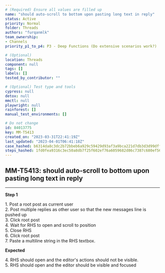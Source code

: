 ```yaml
---
# (Required) Ensure all values are filled up
name: "should auto-scroll to bottom upon pasting long text in reply"
status: Active
priority: Normal
folder: Threads
authors: "furqanmlk"
team_ownership: 
- Channels
priority_p1_to_p4: P3 - Deep Functions (Do extensive scenarios work?)

# (Optional)
location: Threads
component: null
tags: []
labels: []
tested_by_contributor: ""

# (Optional) Test type and tools
cypress: null
detox: null
mmctl: null
playwright: null
rainforest: []
manual_test_environments: []

# Do not change
id: 84013775
key: MM-T5413
created_on: "2023-03-31T22:41:19Z"
last_updated: "2023-04-01T06:41:18Z"
case_hashed: b6314da8c3dc2b72bbeb6a929c59429d93af3a9bca221d7db3d3d99dff17ddf642a8d4d6ffe0cd246f9bcd83d91164fc
steps_hashed: 1fd0fea9316c3ec50a8db7f25f602ef76a6059682d86c7387c680ef56295abb86047bbc9b1a7391da11bbcaf0fdd41dd
---
```


<!-- (Auto-generated) Based on frontmatter's "key" and "name" -->

## MM-T5413: should auto-scroll to bottom upon pasting long text in reply

---

**Step 1**

1\. Post a root post as current user\
2\. Post multiple replies as other user so that the new messages line is pushed up\
3\. Click root post\
4\. Wait for RHS to open and scroll to position\
5\. Close RHS\
6\. Click root post\
7\. Paste a multiline string in the RHS textbox.

**Expected**

4\. RHS should open and the editor's actions should not be visible.\
5\. RHS should open and the editor should be visible and focused
